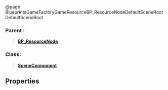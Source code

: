 @page BlueprintsGameFactoryGameResourceBP_ResourceNodeDefaultSceneRoot DefaultSceneRoot
### Parent :
<b><a href="_blueprints_game_factory_game_resource_b_p__resource_node.html"><blockquote>BP_ResourceNode</blockquote></a></b>
### Class:
<b><a href="_class_script_scene_component.html"><blockquote>SceneComponent</blockquote></a></b>
## Properties
